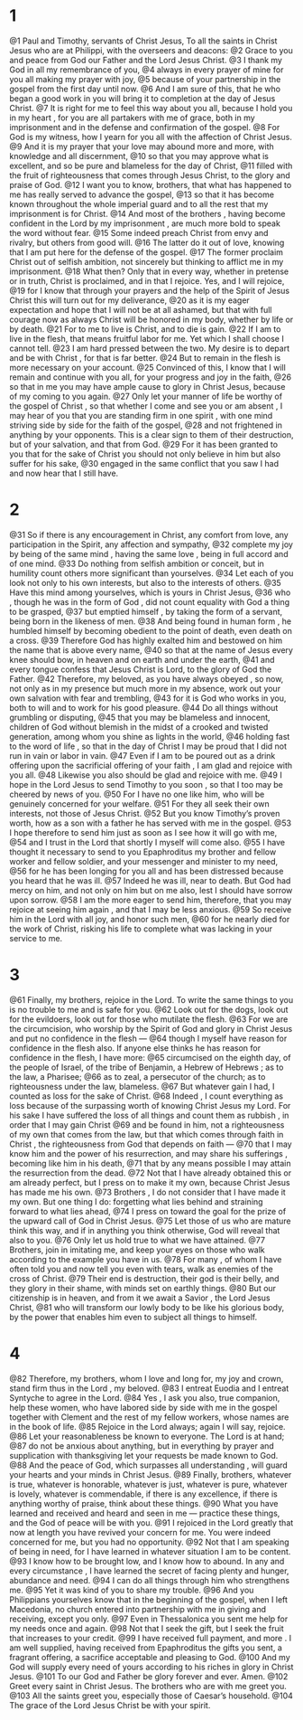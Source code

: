 # 1
@1 Paul and Timothy, servants of Christ Jesus, To all the saints in Christ Jesus who are at Philippi, with the overseers and deacons:
@2 Grace to you and peace from God our Father and the Lord Jesus Christ.
@3 I thank my God in all my remembrance of you,
@4 always in every prayer of mine for you all making my prayer with joy,
@5 because of your partnership in the gospel from the first day until now.
@6 And I am sure of this, that he who began a good work in you will bring it to completion at the day of Jesus Christ.
@7 It is right for me to feel this way about you all, because I hold you in my heart , for you are all partakers with me of grace, both in my imprisonment and in the defense and confirmation of the gospel.
@8 For God is my witness, how I yearn for you all with the affection of Christ Jesus.
@9 And it is my prayer that your love may abound more and more, with knowledge and all discernment,
@10 so that you may approve what is excellent, and so be pure and blameless for the day of Christ,
@11 filled with the fruit of righteousness that comes through Jesus Christ, to the glory and praise of God.
@12 I want you to know, brothers, that what has happened to me has really served to advance the gospel,
@13 so that it has become known throughout the whole imperial guard and to all the rest that my imprisonment is for Christ.
@14 And most of the brothers , having become confident in the Lord by my imprisonment , are much more bold to speak the word without fear.
@15 Some indeed preach Christ from envy and rivalry, but others from good will.
@16 The latter do it out of love, knowing that I am put here for the defense of the gospel.
@17 The former proclaim Christ out of selfish ambition, not sincerely but thinking to afflict me in my imprisonment.
@18 What then? Only that in every way, whether in pretense or in truth, Christ is proclaimed, and in that I rejoice. Yes, and I will rejoice,
@19 for I know that through your prayers and the help of the Spirit of Jesus Christ this will turn out for my deliverance,
@20 as it is my eager expectation and hope that I will not be at all ashamed, but that with full courage now as always Christ will be honored in my body, whether by life or by death.
@21 For to me to live is Christ, and to die is gain.
@22 If I am to live in the flesh, that means fruitful labor for me. Yet which I shall choose I cannot tell.
@23 I am hard pressed between the two. My desire is to depart and be with Christ , for that is far better.
@24 But to remain in the flesh is more necessary on your account.
@25 Convinced of this, I know that I will remain and continue with you all, for your progress and joy in the faith,
@26 so that in me you may have ample cause to glory in Christ Jesus, because of my coming to you again.
@27 Only let your manner of life be worthy of the gospel of Christ , so that whether I come and see you or am absent , I may hear of you that you are standing firm in one spirit , with one mind striving side by side for the faith of the gospel,
@28 and not frightened in anything by your opponents. This is a clear sign to them of their destruction, but of your salvation, and that from God.
@29 For it has been granted to you that for the sake of Christ you should not only believe in him but also suffer for his sake,
@30 engaged in the same conflict that you saw I had and now hear that I still have.

# 2
@31 So if there is any encouragement in Christ, any comfort from love, any participation in the Spirit, any affection and sympathy,
@32 complete my joy by being of the same mind , having the same love , being in full accord and of one mind.
@33 Do nothing from selfish ambition or conceit, but in humility count others more significant than yourselves.
@34 Let each of you look not only to his own interests, but also to the interests of others.
@35 Have this mind among yourselves, which is yours in Christ Jesus,
@36 who , though he was in the form of God , did not count equality with God a thing to be grasped,
@37 but emptied himself , by taking the form of a servant, being born in the likeness of men.
@38 And being found in human form , he humbled himself by becoming obedient to the point of death, even death on a cross.
@39 Therefore God has highly exalted him and bestowed on him the name that is above every name,
@40 so that at the name of Jesus every knee should bow, in heaven and on earth and under the earth,
@41 and every tongue confess that Jesus Christ is Lord, to the glory of God the Father.
@42 Therefore, my beloved, as you have always obeyed , so now, not only as in my presence but much more in my absence, work out your own salvation with fear and trembling,
@43 for it is God who works in you, both to will and to work for his good pleasure.
@44 Do all things without grumbling or disputing,
@45 that you may be blameless and innocent, children of God without blemish in the midst of a crooked and twisted generation, among whom you shine as lights in the world,
@46 holding fast to the word of life , so that in the day of Christ I may be proud that I did not run in vain or labor in vain.
@47 Even if I am to be poured out as a drink offering upon the sacrificial offering of your faith , I am glad and rejoice with you all.
@48 Likewise you also should be glad and rejoice with me.
@49 I hope in the Lord Jesus to send Timothy to you soon , so that I too may be cheered by news of you.
@50 For I have no one like him, who will be genuinely concerned for your welfare.
@51 For they all seek their own interests, not those of Jesus Christ.
@52 But you know Timothy’s proven worth, how as a son with a father he has served with me in the gospel.
@53 I hope therefore to send him just as soon as I see how it will go with me,
@54 and I trust in the Lord that shortly I myself will come also.
@55 I have thought it necessary to send to you Epaphroditus my brother and fellow worker and fellow soldier, and your messenger and minister to my need,
@56 for he has been longing for you all and has been distressed because you heard that he was ill.
@57 Indeed he was ill, near to death. But God had mercy on him, and not only on him but on me also, lest I should have sorrow upon sorrow.
@58 I am the more eager to send him, therefore, that you may rejoice at seeing him again , and that I may be less anxious.
@59 So receive him in the Lord with all joy, and honor such men,
@60 for he nearly died for the work of Christ, risking his life to complete what was lacking in your service to me.

# 3
@61 Finally, my brothers, rejoice in the Lord. To write the same things to you is no trouble to me and is safe for you.
@62 Look out for the dogs, look out for the evildoers, look out for those who mutilate the flesh.
@63 For we are the circumcision, who worship by the Spirit of God and glory in Christ Jesus and put no confidence in the flesh —
@64 though I myself have reason for confidence in the flesh also. If anyone else thinks he has reason for confidence in the flesh, I have more:
@65 circumcised on the eighth day, of the people of Israel, of the tribe of Benjamin, a Hebrew of Hebrews ; as to the law, a Pharisee;
@66 as to zeal, a persecutor of the church; as to righteousness under the law, blameless.
@67 But whatever gain I had, I counted as loss for the sake of Christ.
@68 Indeed , I count everything as loss because of the surpassing worth of knowing Christ Jesus my Lord. For his sake I have suffered the loss of all things and count them as rubbish , in order that I may gain Christ
@69 and be found in him, not a righteousness of my own that comes from the law, but that which comes through faith in Christ , the righteousness from God that depends on faith —
@70 that I may know him and the power of his resurrection, and may share his sufferings , becoming like him in his death,
@71 that by any means possible I may attain the resurrection from the dead.
@72 Not that I have already obtained this or am already perfect, but I press on to make it my own, because Christ Jesus has made me his own.
@73 Brothers , I do not consider that I have made it my own. But one thing I do: forgetting what lies behind and straining forward to what lies ahead,
@74 I press on toward the goal for the prize of the upward call of God in Christ Jesus.
@75 Let those of us who are mature think this way, and if in anything you think otherwise, God will reveal that also to you.
@76 Only let us hold true to what we have attained.
@77 Brothers, join in imitating me, and keep your eyes on those who walk according to the example you have in us.
@78 For many , of whom I have often told you and now tell you even with tears, walk as enemies of the cross of Christ.
@79 Their end is destruction, their god is their belly, and they glory in their shame, with minds set on earthly things.
@80 But our citizenship is in heaven, and from it we await a Savior , the Lord Jesus Christ,
@81 who will transform our lowly body to be like his glorious body, by the power that enables him even to subject all things to himself.

# 4
@82 Therefore, my brothers, whom I love and long for, my joy and crown, stand firm thus in the Lord , my beloved.
@83 I entreat Euodia and I entreat Syntyche to agree in the Lord.
@84 Yes , I ask you also, true companion, help these women, who have labored side by side with me in the gospel together with Clement and the rest of my fellow workers, whose names are in the book of life.
@85 Rejoice in the Lord always; again I will say, rejoice.
@86 Let your reasonableness be known to everyone. The Lord is at hand;
@87 do not be anxious about anything, but in everything by prayer and supplication with thanksgiving let your requests be made known to God.
@88 And the peace of God, which surpasses all understanding , will guard your hearts and your minds in Christ Jesus.
@89 Finally, brothers, whatever is true, whatever is honorable, whatever is just, whatever is pure, whatever is lovely, whatever is commendable, if there is any excellence, if there is anything worthy of praise, think about these things.
@90 What you have learned and received and heard and seen in me — practice these things, and the God of peace will be with you.
@91 I rejoiced in the Lord greatly that now at length you have revived your concern for me. You were indeed concerned for me, but you had no opportunity.
@92 Not that I am speaking of being in need, for I have learned in whatever situation I am to be content.
@93 I know how to be brought low, and I know how to abound. In any and every circumstance , I have learned the secret of facing plenty and hunger, abundance and need.
@94 I can do all things through him who strengthens me.
@95 Yet it was kind of you to share my trouble.
@96 And you Philippians yourselves know that in the beginning of the gospel, when I left Macedonia, no church entered into partnership with me in giving and receiving, except you only.
@97 Even in Thessalonica you sent me help for my needs once and again.
@98 Not that I seek the gift, but I seek the fruit that increases to your credit.
@99 I have received full payment, and more . I am well supplied, having received from Epaphroditus the gifts you sent, a fragrant offering, a sacrifice acceptable and pleasing to God.
@100 And my God will supply every need of yours according to his riches in glory in Christ Jesus.
@101 To our God and Father be glory forever and ever. Amen.
@102 Greet every saint in Christ Jesus. The brothers who are with me greet you.
@103 All the saints greet you, especially those of Caesar’s household.
@104 The grace of the Lord Jesus Christ be with your spirit.

